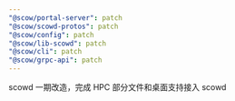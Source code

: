 ```yaml
---
"@scow/portal-server": patch
"@scow/scowd-protos": patch
"@scow/config": patch
"@scow/lib-scowd": patch
"@scow/cli": patch
"@scow/grpc-api": patch
---
```


scowd 一期改造，完成 HPC 部分文件和桌面支持接入 scowd

